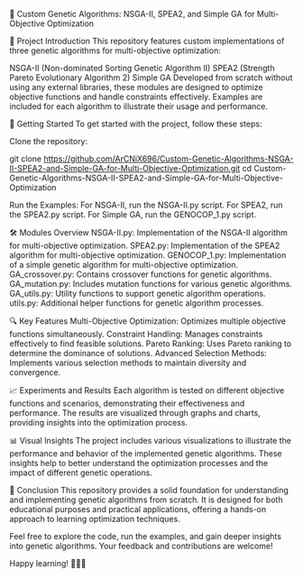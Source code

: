 🧬 Custom Genetic Algorithms: NSGA-II, SPEA2, and Simple GA for Multi-Objective Optimization

📢 Project Introduction
This repository features custom implementations of three genetic algorithms for multi-objective optimization:

NSGA-II (Non-dominated Sorting Genetic Algorithm II)
SPEA2 (Strength Pareto Evolutionary Algorithm 2)
Simple GA
Developed from scratch without using any external libraries, these modules are designed to optimize objective functions and handle constraints effectively. Examples are included for each algorithm to illustrate their usage and performance.

🚀 Getting Started
To get started with the project, follow these steps:

Clone the repository:

git clone https://github.com/ArCNiX696/Custom-Genetic-Algorithms-NSGA-II-SPEA2-and-Simple-GA-for-Multi-Objective-Optimization.git
cd Custom-Genetic-Algorithms-NSGA-II-SPEA2-and-Simple-GA-for-Multi-Objective-Optimization

Run the Examples:
For NSGA-II, run the NSGA-II.py script.
For SPEA2, run the SPEA2.py script.
For Simple GA, run the GENOCOP_1.py script.

🛠️ Modules Overview
NSGA-II.py: Implementation of the NSGA-II algorithm for multi-objective optimization.
SPEA2.py: Implementation of the SPEA2 algorithm for multi-objective optimization.
GENOCOP_1.py: Implementation of a simple genetic algorithm for multi-objective optimization.
GA_crossover.py: Contains crossover functions for genetic algorithms.
GA_mutation.py: Includes mutation functions for various genetic algorithms.
GA_utils.py: Utility functions to support genetic algorithm operations.
utils.py: Additional helper functions for genetic algorithm processes.

🔍 Key Features
Multi-Objective Optimization: Optimizes multiple objective functions simultaneously.
Constraint Handling: Manages constraints effectively to find feasible solutions.
Pareto Ranking: Uses Pareto ranking to determine the dominance of solutions.
Advanced Selection Methods: Implements various selection methods to maintain diversity and convergence.

📈 Experiments and Results
Each algorithm is tested on different objective functions and scenarios, demonstrating their effectiveness and performance. The results are visualized through graphs and charts, providing insights into the optimization process.

📊 Visual Insights
The project includes various visualizations to illustrate the performance and behavior of the implemented genetic algorithms. These insights help to better understand the optimization processes and the impact of different genetic operations.

📌 Conclusion
This repository provides a solid foundation for understanding and implementing genetic algorithms from scratch. It is designed for both educational purposes and practical applications, offering a hands-on approach to learning optimization techniques.

Feel free to explore the code, run the examples, and gain deeper insights into genetic algorithms. Your feedback and contributions are welcome!

Happy learning! 🚀🧬✨
